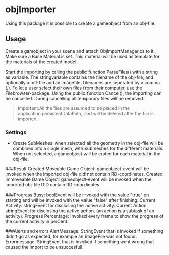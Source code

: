 ﻿objImporter
===========

Using this package it is possible to create a gameobject from an obj-file.


## Usage

Create a gamobject in your scene and attach ObjImportManager.cs to it.
Make sure a Base Material is set. This material will be used as template for the materials of the created model.

Start the importing by calling the public function ParseFiles() with a string as variable.
The stringvariable contains the filename of the obj-file, and optionally a mtl-file and an imagefile.
filenames are seperated by a comma (,).
To let a user select their own files from their computer, use the Filebrowser-package.
Using the public function Cancel(), the importing can be cancelled. During cancelling all temporary files will be removed.
> Important:All the files are assumed to be placed in the application.persistentDataPath, and will be deleted after the file is imported.

### Settings
- Create SubMeshes: when selected all the geometry in the obj-file will be combined into a single mesh, with submeshes for the different materials.
When not selected, a gameobject will be crated for each material in the obj-file.

###Result
Created Moveable Game Object: gameobject-event will be invoked when the imported obj-file did not contain RD-coordinates.
Created Immoveable Game Object: gameobject-event will be invoked when the imported obj-file DID contain RD-coordinates.

###Progress
Busy: boolEvent will be invoked with the value "true" on starting and will be invoked with the value "false" after finishing.
Current Activity: stringEvent for disclosing the active activity.
Current Action: stringEvent for disclosing the active action. (an action is a subtask of an activity).
Progress Percentage: Invoked every frame to show the progress of the current activity in perCent.

###Alerts and errors
AlertMessage: StringEvent that is invoked if something didn't go as expected, for example an imageFile was not found.
Errormessage: StringEvent that is invoked if something went wrong that caused the import to be unsuccesfull.

